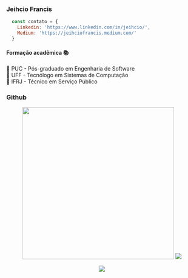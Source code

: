 ### Jeihcio Francis

```js
  const contato = {
    Linkedin: 'https://www.linkedin.com/in/jeihcio/',
    Medium: 'https://jeihciofrancis.medium.com/'
  }
```

#### Formação acadêmica :books:

:closed_book: PUC - Pós-graduado em Engenharia de Software <br/>
:orange_book: UFF - Tecnólogo em Sistemas de Computação<br/>
:ledger: IFRJ - Técnico em Serviço Público


### Github

<div align="center">
  <img src='https://github-readme-stats.vercel.app/api?username=jeihcio&show_icons=true&theme=dark' width="400px"/>
  <img src='https://github-readme-stats.vercel.app/api/top-langs/?username=jeihcio&layout=compact&theme=dark'/></td>
</div>

<p align="center">
  <img src="https://badges.pufler.dev/visits/jeihcio/jeihcio?logo=GitHub&label=Visits&color=success&logoColor=white&style=flat-square"/>
</p>
